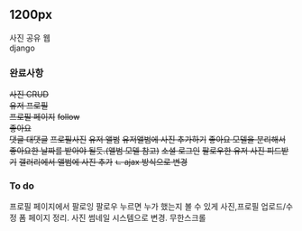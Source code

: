 ## 1200px  
사진 공유 웹  
django  

  
### 완료사항 

~~사진 CRUD~~    
~~유저 프로필~~  
~~프로필 페이지~~ 
~~follow~~  
~~좋아요~~  
~~댓글 대댓글~~
~~프로필사진~~
~~유저 앨범~~
~~유저앨범에 사진 추가하기~~
~~좋아요 모델을 분리해서 좋아요한 날짜를 받아야 될듯.(앨범 모델 참고)~~
~~소셜 로그인~~
~~팔로우한 유저 사진 피드받기~~
~~갤러리에서 앨범에 사진 추가~~
~~ㄴ ajax 방식으로 변경~~
### To do


프로필 페이지에서 팔로잉 팔로우 누르면 누가 했는지 볼 수 있게
사진,프로필 업로드/수정 폼 페이지 정리.
사진 썸네일 시스템으로 변경.
무한스크롤

